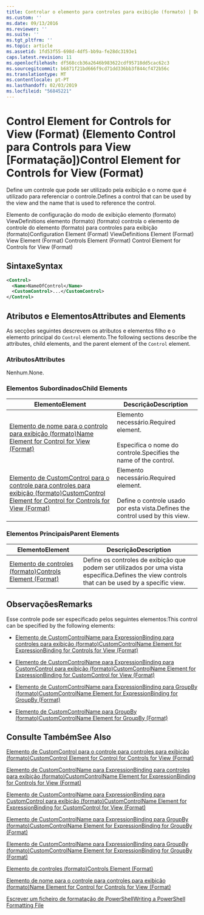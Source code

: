 ```yaml
---
title: Controlar o elemento para controles para exibição (formato) | Documentos da Microsoft
ms.custom: ''
ms.date: 09/13/2016
ms.reviewer: ''
ms.suite: ''
ms.tgt_pltfrm: ''
ms.topic: article
ms.assetid: 1fd53f55-698d-4df5-bb9a-fe28dc3193e1
caps.latest.revision: 11
ms.openlocfilehash: df568ccb36a2646b983622cdf95718dd5cac62c3
ms.sourcegitcommit: b6871f21bd666f9cd71dd336bb3f844cf472b56c
ms.translationtype: MT
ms.contentlocale: pt-PT
ms.lasthandoff: 02/03/2019
ms.locfileid: "56845221"
---
```

# <a name="control-element-for-controls-for-view--format"></a><span data-ttu-id="44eff-102">Control Element for Controls for View (Format) (Elemento Control para Controls para View [Formatação])</span><span class="sxs-lookup"><span data-stu-id="44eff-102">Control Element for Controls for View  (Format)</span></span>

<span data-ttu-id="44eff-103">Define um controle que pode ser utilizado pela exibição e o nome que é utilizado para referenciar o controle.</span><span class="sxs-lookup"><span data-stu-id="44eff-103">Defines a control that can be used by the view and the name that is used to reference the control.</span></span>

<span data-ttu-id="44eff-104">Elemento de configuração do modo de exibição elemento (formato) ViewDefinitions elemento (formato) (formato) controla o elemento de controle do elemento (formato) para controles para exibição (formato)</span><span class="sxs-lookup"><span data-stu-id="44eff-104">Configuration Element (Format) ViewDefinitions Element (Format) View Element (Format) Controls Element (Format) Control Element for Controls for View (Format)</span></span>

## <a name="syntax"></a><span data-ttu-id="44eff-105">Sintaxe</span><span class="sxs-lookup"><span data-stu-id="44eff-105">Syntax</span></span>

```xml
<Control>
  <Name>NameOfControl</Name>
  <CustomControl>...</CustomControl>
</Control>
```

## <a name="attributes-and-elements"></a><span data-ttu-id="44eff-106">Atributos e Elementos</span><span class="sxs-lookup"><span data-stu-id="44eff-106">Attributes and Elements</span></span>

<span data-ttu-id="44eff-107">As secções seguintes descrevem os atributos e elementos filho e o elemento principal do `Control` elemento.</span><span class="sxs-lookup"><span data-stu-id="44eff-107">The following sections describe the attributes, child elements, and the parent element of the `Control` element.</span></span>

### <a name="attributes"></a><span data-ttu-id="44eff-108">Atributos</span><span class="sxs-lookup"><span data-stu-id="44eff-108">Attributes</span></span>

<span data-ttu-id="44eff-109">Nenhum.</span><span class="sxs-lookup"><span data-stu-id="44eff-109">None.</span></span>

### <a name="child-elements"></a><span data-ttu-id="44eff-110">Elementos Subordinados</span><span class="sxs-lookup"><span data-stu-id="44eff-110">Child Elements</span></span>

|<span data-ttu-id="44eff-111">Elemento</span><span class="sxs-lookup"><span data-stu-id="44eff-111">Element</span></span>|<span data-ttu-id="44eff-112">Descrição</span><span class="sxs-lookup"><span data-stu-id="44eff-112">Description</span></span>|
|-------------|-----------------|
|[<span data-ttu-id="44eff-113">Elemento de nome para o controlo para exibição (formato)</span><span class="sxs-lookup"><span data-stu-id="44eff-113">Name Element for Control for View (Format)</span></span>](./name-element-for-control-for-controls-for-view-format.md)|<span data-ttu-id="44eff-114">Elemento necessário.</span><span class="sxs-lookup"><span data-stu-id="44eff-114">Required element.</span></span><br /><br /> <span data-ttu-id="44eff-115">Especifica o nome do controle.</span><span class="sxs-lookup"><span data-stu-id="44eff-115">Specifies the name of the control.</span></span>|
|[<span data-ttu-id="44eff-116">Elemento de CustomControl para o controle para controles para exibição (formato)</span><span class="sxs-lookup"><span data-stu-id="44eff-116">CustomControl Element for Control for Controls for View (Format)</span></span>](./customcontrol-element-for-control-for-controls-for-view-format.md)|<span data-ttu-id="44eff-117">Elemento necessário.</span><span class="sxs-lookup"><span data-stu-id="44eff-117">Required element.</span></span><br /><br /> <span data-ttu-id="44eff-118">Define o controle usado por esta vista.</span><span class="sxs-lookup"><span data-stu-id="44eff-118">Defines the control used by this view.</span></span>|

### <a name="parent-elements"></a><span data-ttu-id="44eff-119">Elementos Principais</span><span class="sxs-lookup"><span data-stu-id="44eff-119">Parent Elements</span></span>

|<span data-ttu-id="44eff-120">Elemento</span><span class="sxs-lookup"><span data-stu-id="44eff-120">Element</span></span>|<span data-ttu-id="44eff-121">Descrição</span><span class="sxs-lookup"><span data-stu-id="44eff-121">Description</span></span>|
|-------------|-----------------|
|[<span data-ttu-id="44eff-122">Elemento de controles (formato)</span><span class="sxs-lookup"><span data-stu-id="44eff-122">Controls Element (Format)</span></span>](./controls-element-for-view-format.md)|<span data-ttu-id="44eff-123">Define os controles de exibição que podem ser utilizados por uma vista específica.</span><span class="sxs-lookup"><span data-stu-id="44eff-123">Defines the view controls that can be used by a specific view.</span></span>|

## <a name="remarks"></a><span data-ttu-id="44eff-124">Observações</span><span class="sxs-lookup"><span data-stu-id="44eff-124">Remarks</span></span>

<span data-ttu-id="44eff-125">Esse controle pode ser especificado pelos seguintes elementos:</span><span class="sxs-lookup"><span data-stu-id="44eff-125">This control can be specified by the following elements:</span></span>

- [<span data-ttu-id="44eff-126">Elemento de CustomControlName para ExpressionBinding para controles para exibição (formato)</span><span class="sxs-lookup"><span data-stu-id="44eff-126">CustomControlName Element for ExpressionBinding for Controls for View (Format)</span></span>](./customcontrolname-element-for-expressionbinding-for-controls-for-view-format.md)

- [<span data-ttu-id="44eff-127">Elemento de CustomControlName para ExpressionBinding para CustomControl para exibição (formato)</span><span class="sxs-lookup"><span data-stu-id="44eff-127">CustomControlName Element for ExpressionBinding for CustomControl for View (Format)</span></span>](./customcontrolname-element-for-expressionbinding-for-customcontrol-for-view-format.md)

- [<span data-ttu-id="44eff-128">Elemento de CustomControlName para ExpressionBinding para GroupBy (formato)</span><span class="sxs-lookup"><span data-stu-id="44eff-128">CustomControlName Element for ExpressionBinding for GroupBy (Format)</span></span>](./customcontrolname-element-for-expressionbinding-for-groupby-format.md)

- [<span data-ttu-id="44eff-129">Elemento de CustomControlName para GroupBy (formato)</span><span class="sxs-lookup"><span data-stu-id="44eff-129">CustomControlName Element for GroupBy (Format)</span></span>](./customcontrolname-element-for-groupby-format.md)

## <a name="see-also"></a><span data-ttu-id="44eff-130">Consulte Também</span><span class="sxs-lookup"><span data-stu-id="44eff-130">See Also</span></span>

[<span data-ttu-id="44eff-131">Elemento de CustomControl para o controle para controles para exibição (formato)</span><span class="sxs-lookup"><span data-stu-id="44eff-131">CustomControl Element for Control for Controls for View (Format)</span></span>](./customcontrol-element-for-control-for-controls-for-view-format.md)

[<span data-ttu-id="44eff-132">Elemento de CustomControlName para ExpressionBinding para controles para exibição (formato)</span><span class="sxs-lookup"><span data-stu-id="44eff-132">CustomControlName Element for ExpressionBinding for Controls for View (Format)</span></span>](./customcontrolname-element-for-expressionbinding-for-controls-for-view-format.md)

[<span data-ttu-id="44eff-133">Elemento de CustomControlName para ExpressionBinding para CustomControl para exibição (formato)</span><span class="sxs-lookup"><span data-stu-id="44eff-133">CustomControlName Element for ExpressionBinding for CustomControl for View (Format)</span></span>](./customcontrolname-element-for-expressionbinding-for-customcontrol-for-view-format.md)

[<span data-ttu-id="44eff-134">Elemento de CustomControlName para ExpressionBinding para GroupBy (formato)</span><span class="sxs-lookup"><span data-stu-id="44eff-134">CustomControlName Element for ExpressionBinding for GroupBy (Format)</span></span>](./customcontrolname-element-for-expressionbinding-for-groupby-format.md)

[<span data-ttu-id="44eff-135">Elemento de CustomControlName para ExpressionBinding para GroupBy (formato)</span><span class="sxs-lookup"><span data-stu-id="44eff-135">CustomControlName Element for ExpressionBinding for GroupBy (Format)</span></span>](./customcontrolname-element-for-expressionbinding-for-groupby-format.md)

[<span data-ttu-id="44eff-136">Elemento de controles (formato)</span><span class="sxs-lookup"><span data-stu-id="44eff-136">Controls Element (Format)</span></span>](./controls-element-for-view-format.md)

[<span data-ttu-id="44eff-137">Elemento de nome para o controle para controles para exibição (formato)</span><span class="sxs-lookup"><span data-stu-id="44eff-137">Name Element for Control for Controls for View (Format)</span></span>](./name-element-for-control-for-controls-for-view-format.md)

[<span data-ttu-id="44eff-138">Escrever um ficheiro de formatação de PowerShell</span><span class="sxs-lookup"><span data-stu-id="44eff-138">Writing a PowerShell Formatting File</span></span>](./writing-a-powershell-formatting-file.md)
